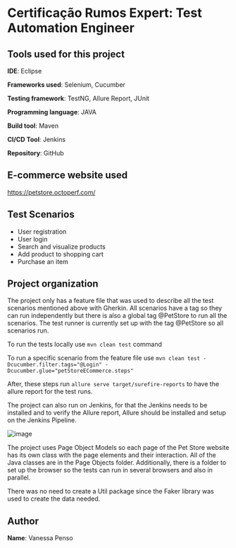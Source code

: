 # Certificação Rumos Expert: Test Automation Engineer 


## Tools used for this project

**IDE**: Eclipse 

**Frameworks used**: Selenium, Cucumber

**Testing framework**: TestNG, Allure Report, JUnit

**Programming language**: JAVA

**Build tool**: Maven

**CI/CD Tool**: Jenkins

**Repository**: GitHub

## E-commerce website used

https://petstore.octoperf.com/


## Test Scenarios

 - User registration
 - User login
 - Search and visualize products
 - Add product to shopping cart
 - Purchase an item 


## Project organization

The project only has a feature file that was used to describe all the test scenarios mentioned above with Gherkin.
All scenarios have a tag so they can run independently but there is also a global tag @PetStore to run all the scenarios.
The test runner is currently set up with the tag @PetStore so all scenarios run.


To run the tests locally use `mvn clean test` command

To run a specific scenario from the feature file use
`mvn clean test -Dcucumber.filter.tags="@Login" -Dcucumber.glue="petStoreECommerce.steps"`

After, these steps run `allure serve target/surefire-reports` to have the allure report for the test runs.

The project can also run on Jenkins, for that the Jenkins needs to be installed and to verify the Allure report, Allure should be installed and setup on the Jenkins Pipeline.

![image](https://github.com/user-attachments/assets/746f7bb4-b11d-4843-a218-19e6f4df50c6)


The project uses Page Object Models so each page of the Pet Store website has its own class with the page elements and their interaction. All of the Java classes are in the Page Objects folder.
Additionally, there is a folder to set up the browser so the tests can run in several browsers and also in parallel.

There was no need to create a Util package since the Faker library was used to create the data needed.


## Author
**Name**: Vanessa Penso
